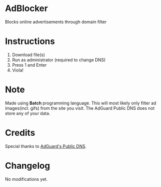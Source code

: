 # AdBlocker
Blocks online advertisements through domain filter

# Instructions
1. Download file(s)
2. Run as administrator (required to change DNS)
3. Press 1 and Enter
4. Viola!

# Note
Made using **Batch** programming language.
This will most likely only filter ad images(incl. gifs) from the site you visit. The AdGuard Public DNS does not store any of your data.

# Credits
Special thanks to [AdGuard's Public DNS](https://adguard.com/en/adguard-dns/overview.html).

# Changelog
No modifications yet.
